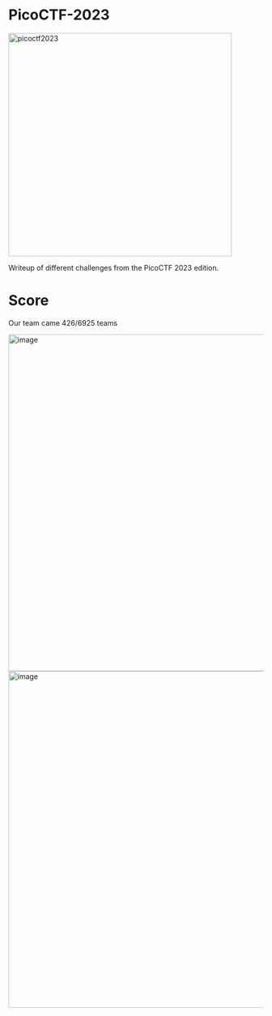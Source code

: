 # PicoCTF-2023


<img width="441" alt="picoctf2023" src="https://user-images.githubusercontent.com/66155978/216634082-8a1a8c97-02df-436b-8075-584334b0991c.png">

Writeup of different challenges from the PicoCTF 2023 edition. 


# Score

Our team came 426/6925 teams

<img width="665" alt="image" src="https://user-images.githubusercontent.com/66155978/228461336-6646c6d5-1376-4e24-a229-f01afed0e9ba.png">

<img width="665" alt="image" src="https://user-images.githubusercontent.com/66155978/228461471-08b719e4-f180-4383-bbe0-690d3a9a2662.png">
